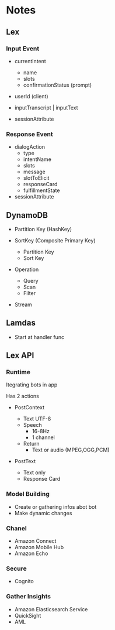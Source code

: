 # Notes

## Lex

### Input Event

- currentIntent

  - name
  - slots
  - confirmationStatus (prompt)

- userId (client)
- inputTranscript | inputText
- sessionAttribute

### Response Event

- dialogAction
  - type
  - intentName
  - slots
  - message
  - slotToElicit
  - responseCard
  - fulfillmentState
- sessionAttribute

## DynamoDB

- Partition Key (HashKey)
- SortKey (Composite Primary Key)

  - Partition Key
  - Sort Key

- Operation

  - Query
  - Scan
  - Filter

- Stream

## Lamdas

- Start at handler func

## Lex API

### Runtime

Itegrating bots in app

Has 2 actions

- PostContext

  - Text UTF-8
  - Speech
    - 16-8Hz
    - 1 channel
  - Return
    - Text or audio (MPEG,OGG,PCM)

- PostText

  - Text only
  - Response Card

### Model Building

- Create or gathering infos abot bot
- Make dynamic changes

### Chanel

- Amazon Connect
- Amazon Mobile Hub
- Amazon Echo
### Secure
* Cognito

### Gather Insights 
* Amazon Elasticsearch Service
* QuickSight
* AML

